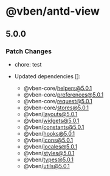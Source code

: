 # @vben/antd-view

## 5.0.0

### Patch Changes

- chore: test

- Updated dependencies []:
  - @vben-core/helpers@5.0.1
  - @vben-core/preferences@5.0.1
  - @vben-core/request@5.0.1
  - @vben-core/stores@5.0.1
  - @vben/layouts@5.0.1
  - @vben/widgets@5.0.1
  - @vben/constants@5.0.1
  - @vben/hooks@5.0.1
  - @vben/icons@5.0.1
  - @vben/locales@5.0.1
  - @vben/styles@5.0.1
  - @vben/types@5.0.1
  - @vben/utils@5.0.1
